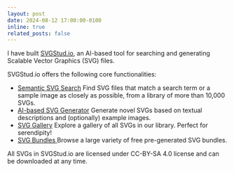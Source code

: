 ```yaml
---
layout: post
date: 2024-08-12 17:00:00-0100
inline: true
related_posts: false
---
```


I have built  <a href="https://svgstud.io/"> SVGStud.io</a>, an AI-based tool for searching and generating Scalable Vector Graphics (SVG) files.

SVGStud.io offers the following core functionalities:
<ul>
    <li> <a href="https://svgstud.io/semantic_search.html"> Semantic SVG Search</a> 
        Find SVG files that match a search term or a sample image as closely as possible, from a library of more than 10,000 SVGs.
    </li>
    <li> <a href="https://svgstud.io/generator.html"> AI-based SVG Generator</a>
        Generate novel SVGs based on textual descriptions and (optionally) example images. 
    </li>
    <li> <a href="https://svgstud.io/gallery.html"> SVG Gallery</a> 
        Explore a gallery of all SVGs in our library. Perfect for serendipity!
    </li>
    <li> <a href="https://svgstud.io/g/bundles.html"> SVG Bundles </a> 
        Browse a large variety of free pre-generated SVG bundles.   
    </li>
</ul>

 All SVGs in SVGStud.io are licensed under CC-BY-SA 4.0 license and can be downloaded at any time.

